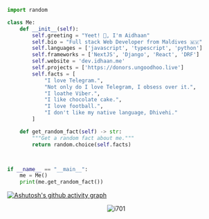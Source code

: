 ```python
import random

class Me:
    def __init__(self):
        self.greeting = "Yeet! 👋, I'm Aidhaan"
        self.bio = "Full stack Web Developer from Maldives 🇲🇻"
        self.languages = ['javascript', 'typescript', 'python']
        self.frameworks = ['NextJS', 'Django', 'React', 'DRF']
        self.website = 'dev.idhaan.me'
        self.projects = ['https://donors.ungoodhoo.live']
        self.facts = [
            "I love Telegram.",
            "Not only do I love Telegram, I obsess over it.",
            "I loathe Viber.",
            "I like chocolate cake.",
            "I love football.",
            "I don't like my native language, Dhivehi."
        ]

    def get_random_fact(self) -> str:
        """Get a random fact about me."""
        return random.choice(self.facts)



if __name__ == "__main__":
    me = Me()
    print(me.get_random_fact())

```

[![Ashutosh's github activity graph](https://github-readme-activity-graph.vercel.app/graph?username=i701&border=8&line=fb8c00&bg_color=fafcff&point=cf222e)](https://github.com/ashutosh00710/github-readme-activity-graph)
<p align='center'><img align="center" src="https://github-readme-streak-stats.herokuapp.com/?user=i701&" alt="i701" /></p>
